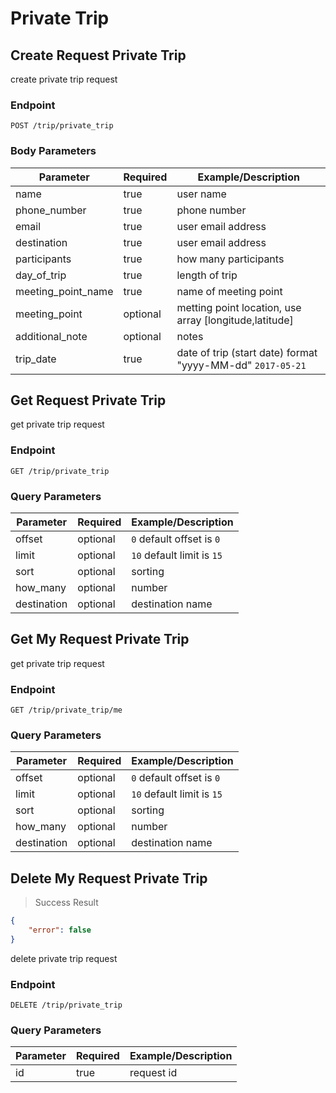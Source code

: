 # Private Trip

## Create Request Private Trip


create private trip request

### Endpoint

`POST /trip/private_trip`

### Body Parameters
Parameter | Required | Example/Description
--------- | ------- | -----------
name  | true    | user name
phone_number | true    | phone number
email | true    | user email address
destination | true    | user email address
participants | true    | how many participants
day_of_trip | true    | length of trip
meeting_point_name | true    | name of meeting point
meeting_point | optional   | metting point location, use array [longitude,latitude]
additional_note | optional   | notes
trip_date | true    | date of trip (start date) format "yyyy-MM-dd" `2017-05-21`


## Get Request Private Trip

get private trip request

### Endpoint

`GET /trip/private_trip`

### Query Parameters
Parameter | Required | Example/Description
--------- | ------- | -----------
offset    | optional   | `0` default offset is `0`
limit     | optional   | `10` default limit is `15`
sort    | optional   | sorting
how_many | optional | number
destination | optional | destination name

## Get My Request Private Trip


get private trip request

### Endpoint

`GET /trip/private_trip/me`

### Query Parameters
Parameter | Required | Example/Description
--------- | ------- | -----------
offset    | optional   | `0` default offset is `0`
limit     | optional   | `10` default limit is `15`
sort    | optional   | sorting
how_many | optional | number
destination | optional | destination name

## Delete My Request Private Trip
> Success Result

```json
{
    "error": false
}
```

delete private trip request

### Endpoint

`DELETE /trip/private_trip`

### Query Parameters
Parameter | Required | Example/Description
--------- | ------- | -----------
id    | true   | request id



